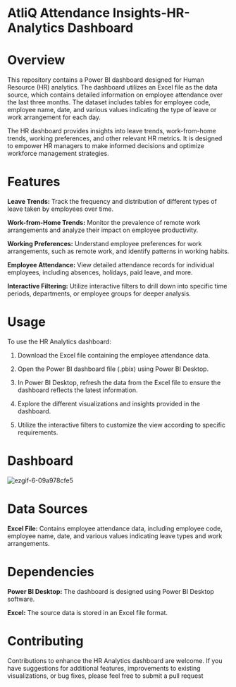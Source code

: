 # AtliQ Attendance Insights-HR-Analytics Dashboard

# Overview

This repository contains a Power BI dashboard designed for Human Resource (HR) analytics. The dashboard utilizes an Excel file as the data source, which contains detailed information on employee attendance over the last three months. The dataset includes tables for employee code, employee name, date, and various values indicating the type of leave or work arrangement for each day.

The HR dashboard provides insights into leave trends, work-from-home trends, working preferences, and other relevant HR metrics. It is designed to empower HR managers to make informed decisions and optimize workforce management strategies.

# Features

**Leave Trends:** Track the frequency and distribution of different types of leave taken by employees over time.

**Work-from-Home Trends:** Monitor the prevalence of remote work arrangements and analyze their impact on employee productivity.

**Working Preferences:** Understand employee preferences for work arrangements, such as remote work, and identify patterns in working habits.

**Employee Attendance:** View detailed attendance records for individual employees, including absences, holidays, paid leave, and more.

**Interactive Filtering:** Utilize interactive filters to drill down into specific time periods, departments, or employee groups for deeper analysis.

# Usage

To use the HR Analytics dashboard:

1. Download the Excel file containing the employee attendance data.

2. Open the Power BI dashboard file (.pbix) using Power BI Desktop.

3. In Power BI Desktop, refresh the data from the Excel file to ensure the dashboard reflects the latest information.

4. Explore the different visualizations and insights provided in the dashboard.

5. Utilize the interactive filters to customize the view according to specific requirements.

# Dashboard

![ezgif-6-09a978cfe5](https://github.com/Sagarparkhe/AtliQ-Attendance-Insights---HR-Analytics/assets/171353864/ca1c4bd8-4961-41b1-8b08-ebf0d1a37b39)

# Data Sources

**Excel File:** Contains employee attendance data, including employee code, employee name, date, and various values indicating leave types and work arrangements.

# Dependencies

**Power BI Desktop:** The dashboard is designed using Power BI Desktop software.

**Excel:** The source data is stored in an Excel file format.

# Contributing

Contributions to enhance the HR Analytics dashboard are welcome. If you have suggestions for additional features, improvements to existing visualizations, or bug fixes, please feel free to submit a pull request
